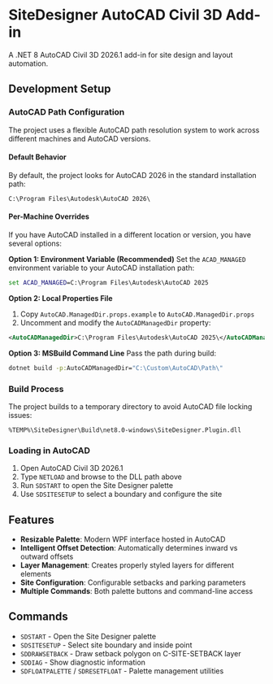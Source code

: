 # SiteDesigner AutoCAD Civil 3D Add-in

A .NET 8 AutoCAD Civil 3D 2026.1 add-in for site design and layout automation.

## Development Setup

### AutoCAD Path Configuration

The project uses a flexible AutoCAD path resolution system to work across different machines and AutoCAD versions.

#### Default Behavior
By default, the project looks for AutoCAD 2026 in the standard installation path:
```
C:\Program Files\Autodesk\AutoCAD 2026\
```

#### Per-Machine Overrides

If you have AutoCAD installed in a different location or version, you have several options:

**Option 1: Environment Variable (Recommended)**
Set the `ACAD_MANAGED` environment variable to your AutoCAD installation path:
```cmd
set ACAD_MANAGED=C:\Program Files\Autodesk\AutoCAD 2025
```

**Option 2: Local Properties File**
1. Copy `AutoCAD.ManagedDir.props.example` to `AutoCAD.ManagedDir.props`
2. Uncomment and modify the `AutoCADManagedDir` property:
```xml
<AutoCADManagedDir>C:\Program Files\Autodesk\AutoCAD 2025\</AutoCADManagedDir>
```

**Option 3: MSBuild Command Line**
Pass the path during build:
```cmd
dotnet build -p:AutoCADManagedDir="C:\Custom\AutoCAD\Path\"
```

### Build Process

The project builds to a temporary directory to avoid AutoCAD file locking issues:
```
%TEMP%\SiteDesigner\Build\net8.0-windows\SiteDesigner.Plugin.dll
```

### Loading in AutoCAD

1. Open AutoCAD Civil 3D 2026.1
2. Type `NETLOAD` and browse to the DLL path above
3. Run `SDSTART` to open the Site Designer palette
4. Use `SDSITESETUP` to select a boundary and configure the site

## Features

- **Resizable Palette**: Modern WPF interface hosted in AutoCAD
- **Intelligent Offset Detection**: Automatically determines inward vs outward offsets
- **Layer Management**: Creates properly styled layers for different elements
- **Site Configuration**: Configurable setbacks and parking parameters
- **Multiple Commands**: Both palette buttons and command-line access

## Commands

- `SDSTART` - Open the Site Designer palette
- `SDSITESETUP` - Select site boundary and inside point
- `SDDRAWSETBACK` - Draw setback polygon on C-SITE-SETBACK layer
- `SDDIAG` - Show diagnostic information
- `SDFLOATPALETTE` / `SDRESETFLOAT` - Palette management utilities